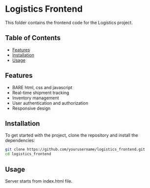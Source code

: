 # Logistics Frontend

This folder contains the frontend code for the Logistics project.

## Table of Contents

- [Features](#features)
- [Installation](#installation)
- [Usage](#usage)

## Features

- BARE html, css and javascript
- Real-time shipment tracking
- Inventory management
- User authentication and authorization
- Responsive design

## Installation

To get started with the project, clone the repository and install the dependencies:

```bash
git clone https://github.com/yourusername/logistics_frontend.git
cd logistics_frontend
```

## Usage

Server starts from index.html file.